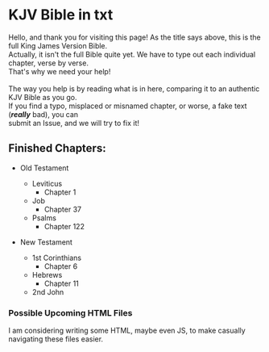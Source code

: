 # KJV Bible in txt
Hello, and thank you for visiting this page! As the title says above, this is the full King James Version Bible.  
Actually, it isn't the full Bible quite yet. We have to type out each individual chapter, verse by verse.  
That's why we need your help!  
\
The way you help is by reading what is in here, comparing it to an authentic KJV Bible as you go.  
If you find a typo, misplaced or misnamed chapter, or worse, a fake text (***really*** bad), you can  
submit an Issue, and we will try to fix it!  

## Finished Chapters:
- Old Testament
    - Leviticus
        - Chapter 1
    - Job
        - Chapter 37
    - Psalms
        - Chapter 122

- New Testament
    - 1st Corinthians
        - Chapter 6
    - Hebrews
        - Chapter 11
    - 2nd John

### Possible Upcoming HTML Files
I am considering writing some HTML, maybe even JS, to make casually navigating these files easier.
